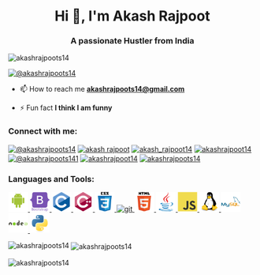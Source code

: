 <h1 align="center">Hi 👋, I'm Akash Rajpoot</h1>
<h3 align="center">A passionate Hustler from India</h3>

<p align="left"> <img src="https://komarev.com/ghpvc/?username=akashrajpoots14&label=Profile%20views&color=0e75b6&style=flat" alt="akashrajpoots14" /> </p>

<p align="left"> <a href="https://twitter.com/@akashrajpoots14" target="blank"><img src="https://img.shields.io/twitter/follow/@akashrajpoots14?logo=twitter&style=for-the-badge" alt="@akashrajpoots14" /></a> </p>

- 📫 How to reach me **akashrajpoots14@gmail.com**

- ⚡ Fun fact **I think I am funny**

<h3 align="left">Connect with me:</h3>
<p align="left">
<a href="https://twitter.com/@akashrajpoots14" target="blank"><img align="center" src="https://raw.githubusercontent.com/rahuldkjain/github-profile-readme-generator/master/src/images/icons/Social/twitter.svg" alt="@akashrajpoots14" height="30" width="40" /></a>
<a href="https://linkedin.com/in/akash rajpoot" target="blank"><img align="center" src="https://raw.githubusercontent.com/rahuldkjain/github-profile-readme-generator/master/src/images/icons/Social/linked-in-alt.svg" alt="akash rajpoot" height="30" width="40" /></a>
<a href="https://instagram.com/akash_rajpoot14" target="blank"><img align="center" src="https://raw.githubusercontent.com/rahuldkjain/github-profile-readme-generator/master/src/images/icons/Social/instagram.svg" alt="akash_rajpoot14" height="30" width="40" /></a>
<a href="https://www.codechef.com/users/akashrajpoot14" target="blank"><img align="center" src="https://cdn.jsdelivr.net/npm/simple-icons@3.1.0/icons/codechef.svg" alt="akashrajpoot14" height="30" width="40" /></a>
<a href="https://www.hackerrank.com/@akashrajpoots141" target="blank"><img align="center" src="https://raw.githubusercontent.com/rahuldkjain/github-profile-readme-generator/master/src/images/icons/Social/hackerrank.svg" alt="@akashrajpoots141" height="30" width="40" /></a>
<a href="https://www.leetcode.com/akashrajpoot14" target="blank"><img align="center" src="https://raw.githubusercontent.com/rahuldkjain/github-profile-readme-generator/master/src/images/icons/Social/leet-code.svg" alt="akashrajpoot14" height="30" width="40" /></a>
<a href="https://auth.geeksforgeeks.org/user/akashrajpoots14" target="blank"><img align="center" src="https://raw.githubusercontent.com/rahuldkjain/github-profile-readme-generator/master/src/images/icons/Social/geeks-for-geeks.svg" alt="akashrajpoots14" height="30" width="40" /></a>
</p>

<h3 align="left">Languages and Tools:</h3>
<p align="left"> <a href="https://developer.android.com" target="_blank" rel="noreferrer"> <img src="https://raw.githubusercontent.com/devicons/devicon/master/icons/android/android-original-wordmark.svg" alt="android" width="40" height="40"/> </a> <a href="https://getbootstrap.com" target="_blank" rel="noreferrer"> <img src="https://raw.githubusercontent.com/devicons/devicon/master/icons/bootstrap/bootstrap-plain-wordmark.svg" alt="bootstrap" width="40" height="40"/> </a> <a href="https://www.cprogramming.com/" target="_blank" rel="noreferrer"> <img src="https://raw.githubusercontent.com/devicons/devicon/master/icons/c/c-original.svg" alt="c" width="40" height="40"/> </a> <a href="https://www.w3schools.com/cpp/" target="_blank" rel="noreferrer"> <img src="https://raw.githubusercontent.com/devicons/devicon/master/icons/cplusplus/cplusplus-original.svg" alt="cplusplus" width="40" height="40"/> </a> <a href="https://www.w3schools.com/css/" target="_blank" rel="noreferrer"> <img src="https://raw.githubusercontent.com/devicons/devicon/master/icons/css3/css3-original-wordmark.svg" alt="css3" width="40" height="40"/> </a> <a href="https://git-scm.com/" target="_blank" rel="noreferrer"> <img src="https://www.vectorlogo.zone/logos/git-scm/git-scm-icon.svg" alt="git" width="40" height="40"/> </a> <a href="https://www.w3.org/html/" target="_blank" rel="noreferrer"> <img src="https://raw.githubusercontent.com/devicons/devicon/master/icons/html5/html5-original-wordmark.svg" alt="html5" width="40" height="40"/> </a> <a href="https://www.java.com" target="_blank" rel="noreferrer"> <img src="https://raw.githubusercontent.com/devicons/devicon/master/icons/java/java-original.svg" alt="java" width="40" height="40"/> </a> <a href="https://developer.mozilla.org/en-US/docs/Web/JavaScript" target="_blank" rel="noreferrer"> <img src="https://raw.githubusercontent.com/devicons/devicon/master/icons/javascript/javascript-original.svg" alt="javascript" width="40" height="40"/> </a> <a href="https://www.linux.org/" target="_blank" rel="noreferrer"> <img src="https://raw.githubusercontent.com/devicons/devicon/master/icons/linux/linux-original.svg" alt="linux" width="40" height="40"/> </a> <a href="https://www.mysql.com/" target="_blank" rel="noreferrer"> <img src="https://raw.githubusercontent.com/devicons/devicon/master/icons/mysql/mysql-original-wordmark.svg" alt="mysql" width="40" height="40"/> </a> <a href="https://nodejs.org" target="_blank" rel="noreferrer"> <img src="https://raw.githubusercontent.com/devicons/devicon/master/icons/nodejs/nodejs-original-wordmark.svg" alt="nodejs" width="40" height="40"/> </a> <a href="https://www.python.org" target="_blank" rel="noreferrer"> <img src="https://raw.githubusercontent.com/devicons/devicon/master/icons/python/python-original.svg" alt="python" width="40" height="40"/> </a> </p>

<p><img align="left" src="https://github-readme-stats.vercel.app/api/top-langs?username=akashrajpoots14&show_icons=true&locale=en&layout=compact" alt="akashrajpoots14" /></p>

<p>&nbsp;<img align="center" src="https://github-readme-stats.vercel.app/api?username=akashrajpoots14&show_icons=true&locale=en" alt="akashrajpoots14" /></p>

<p><img align="center" src="https://github-readme-streak-stats.herokuapp.com/?user=akashrajpoots14&" alt="akashrajpoots14" /></p>
